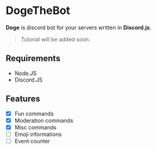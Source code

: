 # DogeTheBot
**Doge** is discord bot for your servers written in **Discord.js**.
> Tutorial will be added soon.

## Requirements
- Node.JS
- Discord.JS

## Features
- [x] Fun commands
- [x] Moderation commands
- [x] Misc commands
- [ ] Emoji informations
- [ ] Event counter
